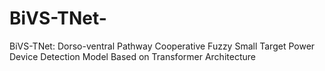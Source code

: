 # BiVS-TNet-
BiVS-TNet: Dorso-ventral Pathway Cooperative Fuzzy Small Target Power Device Detection Model Based on Transformer Architecture
